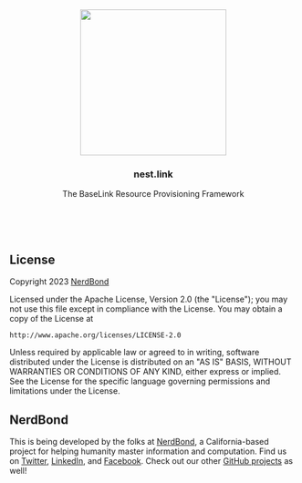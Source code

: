 <br/>
<br/>
<br/>
<br/>
<br/>
<br/>
<br/>

<p align='center'>
  <img src='https://github.com/nerdbond/nest.link/blob/make/view/view.svg?raw=true' height='256'>
</p>

<h3 align='center'>nest.link</h3>
<p align='center'>
  The BaseLink Resource Provisioning Framework
</p>

<br/>
<br/>
<br/>

## License

Copyright 2023 <a href='https://nerd.bond'>NerdBond</a>

Licensed under the Apache License, Version 2.0 (the "License");
you may not use this file except in compliance with the License.
You may obtain a copy of the License at

    http://www.apache.org/licenses/LICENSE-2.0

Unless required by applicable law or agreed to in writing, software
distributed under the License is distributed on an "AS IS" BASIS,
WITHOUT WARRANTIES OR CONDITIONS OF ANY KIND, either express or implied.
See the License for the specific language governing permissions and
limitations under the License.

## NerdBond

This is being developed by the folks at [NerdBond](https://nerd.bond), a California-based project for helping humanity master information and computation. Find us on [Twitter](https://twitter.com/nerdbond), [LinkedIn](https://www.linkedin.com/company/nerdbond), and [Facebook](https://www.facebook.com/nerdbond). Check out our other [GitHub projects](https://github.com/nerdbond) as well!
